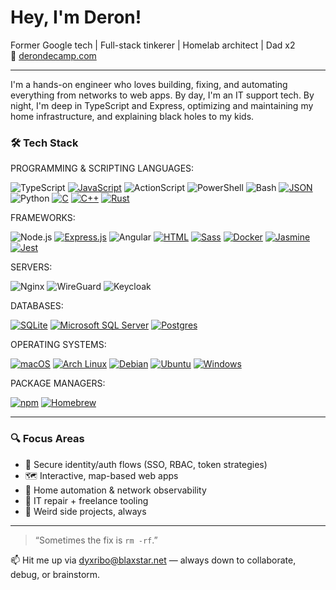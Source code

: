 # Hey, I'm Deron!

Former Google tech | Full-stack tinkerer | Homelab architect | Dad x2  
🔗 [derondecamp.com](https://derondecamp.com)

---

I'm a hands-on engineer who loves building, fixing, and automating everything from networks to web apps. By day, I'm an IT support tech. By night, I'm deep in TypeScript and Express, optimizing and maintaining my home infrastructure, and explaining black holes to my kids.

### 🛠️ Tech Stack
  
PROGRAMMING & SCRIPTING LANGUAGES:

![TypeScript](https://img.shields.io/badge/-TypeScript-3178C6?logo=typescript&logoColor=white)
[![JavaScript](https://img.shields.io/badge/JavaScript-F7DF1E?logo=javascript&logoColor=000)](#)
![ActionScript](https://img.shields.io/badge/-ActionScript-ED1D25?logo=adobe&logoColor=white)
![PowerShell](https://img.shields.io/badge/-PowerShell-5391FE?logo=powershell&logoColor=white)
![Bash](https://img.shields.io/badge/-Bash-4EAA25?logo=gnubash&logoColor=white)
[![JSON](https://img.shields.io/badge/JSON-000?logo=json&logoColor=fff)](#)
![Python](https://img.shields.io/badge/-Python-3776AB?logo=python&logoColor=white)
[![C](https://img.shields.io/badge/C-00599C?logo=c&logoColor=white)](#)
[![C++](https://img.shields.io/badge/C++-%2300599C.svg?logo=c%2B%2B&logoColor=white)](#)
[![Rust](https://img.shields.io/badge/Rust-%23000000.svg?e&logo=rust&logoColor=white)](#)

FRAMEWORKS:

![Node.js](https://img.shields.io/badge/-Node.js-339933?logo=node.js&logoColor=white)
[![Express.js](https://img.shields.io/badge/Express.js-%23404d59.svg?logo=express&logoColor=%2361DAFB)](#)
![Angular](https://img.shields.io/badge/-Angular-DD0031?logo=angular&logoColor=white)
[![HTML](https://img.shields.io/badge/HTML-%23E34F26.svg?logo=html5&logoColor=white)](#)
[![Sass](https://img.shields.io/badge/Sass-C69?logo=sass&logoColor=fff)](#)
[![Docker](https://img.shields.io/badge/Docker-2496ED?logo=docker&logoColor=fff)](#)
[![Jasmine](https://img.shields.io/badge/Jasmine-8A4182?logo=jasmine&logoColor=fff)](#)
[![Jest](https://img.shields.io/badge/Jest-C21325?logo=jest&logoColor=fff)](#)

SERVERS:

![Nginx](https://img.shields.io/badge/-Nginx-009639?logo=nginx&logoColor=white)
![WireGuard](https://img.shields.io/badge/-WireGuard-88171A?logo=wireguard&logoColor=white)
![Keycloak](https://img.shields.io/badge/-Keycloak-000000?logo=keycloak&logoColor=white)

DATABASES:

[![SQLite](https://img.shields.io/badge/SQLite-%2307405e.svg?logo=sqlite&logoColor=white)](#)
[![Microsoft SQL Server](https://custom-icon-badges.demolab.com/badge/Microsoft%20SQL%20Server-CC2927?logo=mssqlserver-white&logoColor=white)](#)
[![Postgres](https://img.shields.io/badge/Postgres-%23316192.svg?logo=postgresql&logoColor=white)](#)

OPERATING SYSTEMS:

[![macOS](https://img.shields.io/badge/macOS-000000?logo=apple&logoColor=F0F0F0)](#)
[![Arch Linux](https://img.shields.io/badge/Arch%20Linux-1793D1?logo=arch-linux&logoColor=fff)](#)
[![Debian](https://img.shields.io/badge/Debian-A81D33?logo=debian&logoColor=fff)](#)
[![Ubuntu](https://img.shields.io/badge/Ubuntu-E95420?logo=ubuntu&logoColor=white)](#)
[![Windows](https://custom-icon-badges.demolab.com/badge/Windows-0078D6?logo=windows11&logoColor=white)](#)

PACKAGE MANAGERS:

[![npm](https://img.shields.io/badge/npm-CB3837?logo=npm&logoColor=fff)](#)
[![Homebrew](https://img.shields.io/badge/Homebrew-FBB040?logo=homebrew&logoColor=fff)](#)

---

### 🔍 Focus Areas
- 🔐 Secure identity/auth flows (SSO, RBAC, token strategies)
- 🗺️ Interactive, map-based web apps
- 🤖 Home automation & network observability
- 🧰 IT repair + freelance tooling
- 🧪 Weird side projects, always
---

> “Sometimes the fix is `rm -rf`.”

📫 Hit me up via [dyxribo@blaxstar.net](mailto:dyxribo@blaxstar.net) — always down to collaborate, debug, or brainstorm.
